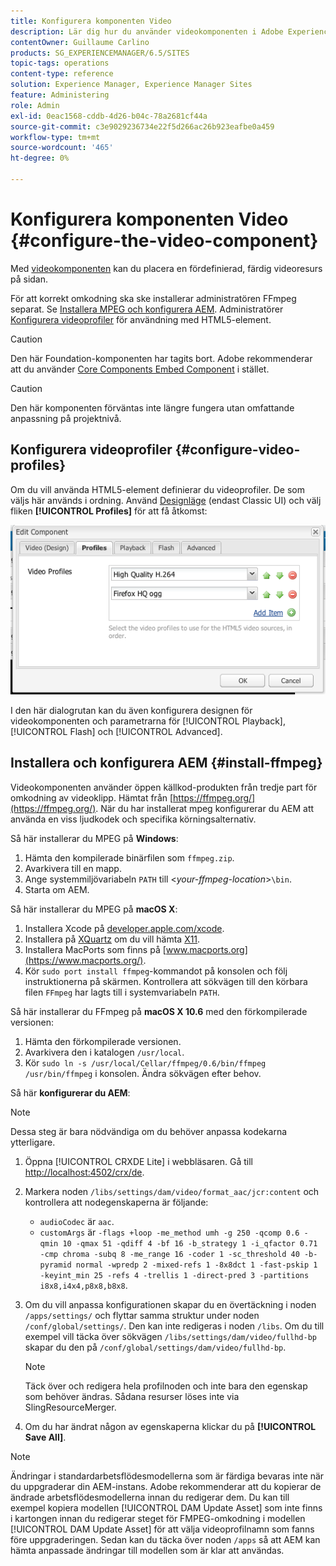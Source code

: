 ```yaml
---
title: Konfigurera komponenten Video
description: Lär dig hur du använder videokomponenten i Adobe Experience Manager för att placera en fördefinierad, färdig videoresurs på sidan.
contentOwner: Guillaume Carlino
products: SG_EXPERIENCEMANAGER/6.5/SITES
topic-tags: operations
content-type: reference
solution: Experience Manager, Experience Manager Sites
feature: Administering
role: Admin
exl-id: 0eac1568-cddb-4d26-b04c-78a2681cf44a
source-git-commit: c3e9029236734e22f5d266ac26b923eafbe0a459
workflow-type: tm+mt
source-wordcount: '465'
ht-degree: 0%

---
```


# Konfigurera komponenten Video {#configure-the-video-component}

Med [videokomponenten](/help/sites-authoring/default-components-foundation.md#video) kan du placera en fördefinierad, färdig videoresurs på sidan.

För att korrekt omkodning ska ske installerar administratören FFmpeg separat. Se [Installera MPEG och konfigurera AEM](#install-ffmpeg). Administratörer [Konfigurera videoprofiler](#configure-video-profiles) för användning med HTML5-element.

>[!CAUTION]
>
>Den här Foundation-komponenten har tagits bort. Adobe rekommenderar att du använder [Core Components Embed Component](https://experienceleague.adobe.com/docs/experience-manager-core-components/using/wcm-components/embed.html?lang=sv-SE) i stället.

>[!CAUTION]
>
>Den här komponenten förväntas inte längre fungera utan omfattande anpassning på projektnivå.

## Konfigurera videoprofiler {#configure-video-profiles}

Om du vill använda HTML5-element definierar du videoprofiler. De som väljs här används i ordning. Använd [Designläge](/help/sites-authoring/default-components-designmode.md) (endast Classic UI) och välj fliken **[!UICONTROL Profiles]** för att få åtkomst:

![chlimage_1-317](assets/chlimage_1-317.png)

I den här dialogrutan kan du även konfigurera designen för videokomponenten och parametrarna för [!UICONTROL Playback], [!UICONTROL Flash] och [!UICONTROL Advanced].

## Installera och konfigurera AEM {#install-ffmpeg}

Videokomponenten använder öppen källkod-produkten från tredje part för omkodning av videoklipp. Hämtat från [https://ffmpeg.org/](https://ffmpeg.org/). När du har installerat mpeg konfigurerar du AEM att använda en viss ljudkodek och specifika körningsalternativ.

Så här installerar du MPEG på **Windows**:

1. Hämta den kompilerade binärfilen som `ffmpeg.zip`.
1. Avarkivera till en mapp.
1. Ange systemmiljövariabeln `PATH` till &lt;*your-ffmpeg-location*>`\bin`.
1. Starta om AEM.

Så här installerar du MPEG på **macOS X**:

1. Installera Xcode på [developer.apple.com/xcode](https://developer.apple.com/xcode/).
1. Installera på [XQuartz](https://www.xquartz.org) om du vill hämta [X11](https://support.apple.com/en-us/100724).
1. Installera MacPorts som finns på [www.macports.org](https://www.macports.org/).
1. Kör `sudo port install ffmpeg`-kommandot på konsolen och följ instruktionerna på skärmen. Kontrollera att sökvägen till den körbara filen `FFmpeg` har lagts till i systemvariabeln `PATH`.

Så här installerar du FFmpeg på **macOS X 10.6** med den förkompilerade versionen:

1. Hämta den förkompilerade versionen.
1. Avarkivera den i katalogen `/usr/local`.
1. Kör `sudo ln -s /usr/local/Cellar/ffmpeg/0.6/bin/ffmpeg /usr/bin/ffmpeg` i konsolen. Ändra sökvägen efter behov.

Så här **konfigurerar du AEM**:

>[!NOTE]
>
>Dessa steg är bara nödvändiga om du behöver anpassa kodekarna ytterligare.

1. Öppna [!UICONTROL CRXDE Lite] i webbläsaren. Gå till [http://localhost:4502/crx/de](http://localhost:4502/crx/de).
2. Markera noden `/libs/settings/dam/video/format_aac/jcr:content` och kontrollera att nodegenskaperna är följande:

   * `audioCodec` är `aac`.
   * `customArgs` är `-flags +loop -me_method umh -g 250 -qcomp 0.6 -qmin 10 -qmax 51 -qdiff 4 -bf 16 -b_strategy 1 -i_qfactor 0.71 -cmp chroma -subq 8 -me_range 16 -coder 1 -sc_threshold 40 -b-pyramid normal -wpredp 2 -mixed-refs 1 -8x8dct 1 -fast-pskip 1 -keyint_min 25 -refs 4 -trellis 1 -direct-pred 3 -partitions i8x8,i4x4,p8x8,b8x8`.

3. Om du vill anpassa konfigurationen skapar du en övertäckning i noden `/apps/settings/` och flyttar samma struktur under noden `/conf/global/settings/`. Den kan inte redigeras i noden `/libs`. Om du till exempel vill täcka över sökvägen `/libs/settings/dam/video/fullhd-bp` skapar du den på `/conf/global/settings/dam/video/fullhd-bp`.

   >[!NOTE]
   >
   >Täck över och redigera hela profilnoden och inte bara den egenskap som behöver ändras. Sådana resurser löses inte via SlingResourceMerger.

4. Om du har ändrat någon av egenskaperna klickar du på **[!UICONTROL Save All]**.

>[!NOTE]
>
>Ändringar i standardarbetsflödesmodellerna som är färdiga bevaras inte när du uppgraderar din AEM-instans. Adobe rekommenderar att du kopierar de ändrade arbetsflödesmodellerna innan du redigerar dem. Du kan till exempel kopiera modellen [!UICONTROL DAM Update Asset] som inte finns i kartongen innan du redigerar steget för FMPEG-omkodning i modellen [!UICONTROL DAM Update Asset] för att välja videoprofilnamn som fanns före uppgraderingen. Sedan kan du täcka över noden `/apps` så att AEM kan hämta anpassade ändringar till modellen som är klar att användas.

